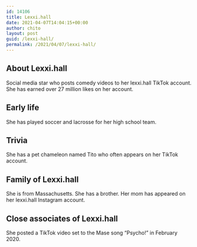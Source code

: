 ```yaml
---
id: 14106
title: Lexxi.hall
date: 2021-04-07T14:04:15+00:00
author: chito
layout: post
guid: /lexxi-hall/
permalink: /2021/04/07/lexxi-hall/
---
```

<!--Content-->



## About Lexxi.hall


  Social media star who posts comedy videos to her lexxi.hall TikTok account. She has earned over 27 million likes on her account. 

      
      
      
## Early life


  She has played soccer and lacrosse for her high school team. 

      
      
      
## Trivia


  She has a pet chameleon named Tito who often appears on her TikTok account.

      
      
      
## Family of Lexxi.hall


  She is from Massachusetts. She has a brother. Her mom has appeared on her lexxi.hall Instagram account. 

      
      
      
## Close associates of Lexxi.hall


  She posted a TikTok video set to the Mase song &#8220;Psycho!&#8221; in February 2020. 


